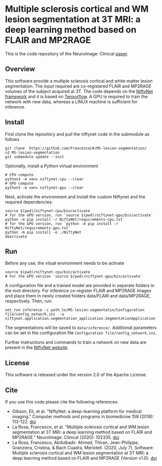 # Multiple sclerosis cortical and WM lesion segmentation at 3T MRI: a deep learning method based on FLAIR and MP2RAGE

This is the code repository of the Neuroimage: Clinical [paper](https://doi.org/10.1016/j.nicl.2020.102335).

## Overview
This software provide a multiple sclerosis cortical and white matter lesion segmentation. The input required are co-registered FLAIR and MP2RAGE volumes of the subject acquired at 3T. The code depends on the [NiftyNet framework](https://niftynet.readthedocs.io/) and it is based on [Tensorflow](https://www.tensorflow.org/). A GPU is required to train the network with new data, whereas a LINUX machine is sufficient for inference.

## Install
First clone the repository and pull the niftynet code in the submodule as follows <br />

`git clone  https://github.com/FrancescoLR/MS-lesion-segmentation/` <br />
`cd MS-lesion-segmentation` <br />
`git submodule update --init` <br />

Optionally, install a Python virtual environment
```
# CPU compute
python3 -m venv niftynet-cpu --clear
# GPU compute
python3 -m venv niftynet-gpu --clear
```

Next, activate the environment and install the custom Niftynet and the required dependencies: <br />
```
source $(pwd)/niftynet-cpu/bin/activate
# for the GPU version, run `source $(pwd)/niftynet-gpu/bin/activate`
python -m pip install -r NiftyNet/requirements-cpu.txt
# for the GPU version, run `python -m pip install -r NiftyNet/requirements-gpu.txt`
python -m pip install -e ./NiftyNet
deactivate
```
## Run

Before any use, the vitual environment needs to be activate
```
source $(pwd)/niftynet-cpu/bin/activate
# For the GPU version `source $(pwd)/niftynet-gpu/bin/activate`
```

A configuration file and a trained model are provided in separate folders in the root directory. For inference co-register FLAIR and MP2RAGE images and place them in newly created folders data/FLAIR and data/MP2RAGE, respectively. Then, run: <br />

`net_run inference -c path_to/MS-lesion-segmentatin/Configuration file/config_network.ini  -a niftynet.application.segmentation_application.SegmentationApplication` <br />

The segmentations will be saved to `data/inference/`. Additional parameters can be set in the configuration file `Configuration file/config_network.ini`.

Further instructions and commands to train a network on new data are present in the [NiftyNet website](https://niftynet.readthedocs.io/en/dev/). 


## License
This software is released under the version 2.0 of the Apache License.

## Cite
If you use this code please cite the following references:

- Gibson, Eli, et al. "NiftyNet: a deep-learning platform for medical imaging." Computer methods and programs in biomedicine 158 (2018): 113-122. [doi](https://doi.org/10.1016/j.cmpb.2018.01.025)
- La Rosa, Francesco, et al. "Multiple sclerosis cortical and WM lesion segmentation at 3T MRI: a deep learning method based on FLAIR and MP2RAGE." NeuroImage: Clinical (2020): 102335. [doi](https://doi.org/10.1016/j.nicl.2020.102335)
- La Rosa, Francesco, Abdulkadir. Ahmed, Thiran, Jean-Philippe, Granziera, Cristina, & Bach Cuadra, Merixtell. (2020, July 7). Software: Multiple sclerosis cortical and WM lesion segmentation at 3T MRI: a deep learning method based on FLAIR and MP2RAGE (Version v1.0). [doi](https://doi.org/10.5281/zenodo.3932736)


